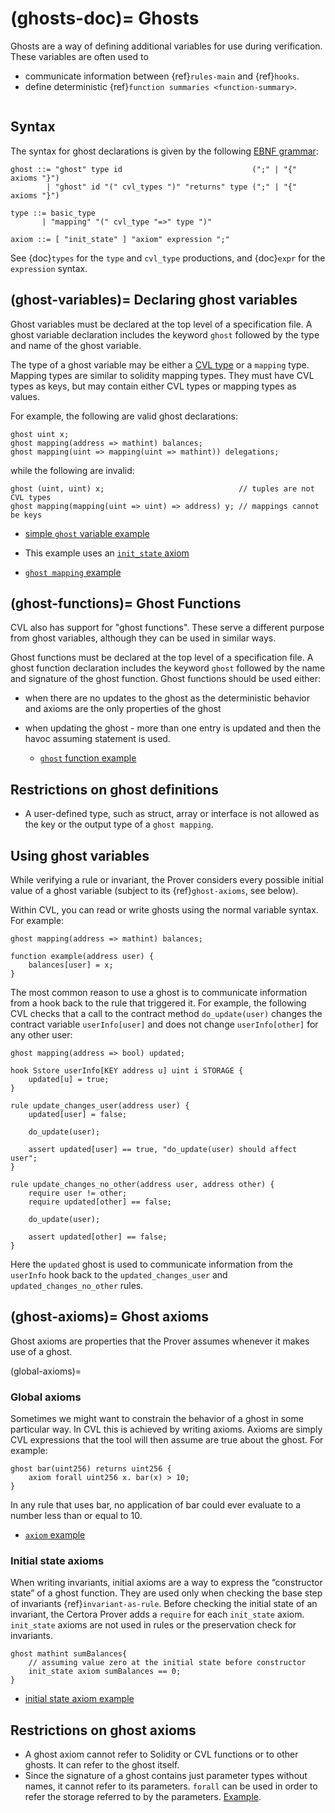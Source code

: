 (ghosts-doc)=
Ghosts
======

Ghosts are a way of defining additional variables for use during verification.
These variables are often used to 
- communicate information between {ref}`rules-main` and {ref}`hooks`.
- define deterministic {ref}`function summaries <function-summary>`.

```{contents}
```

Syntax
------

The syntax for ghost declarations is given by the following [EBNF grammar](ebnf-syntax):

```
ghost ::= "ghost" type id                             (";" | "{" axioms "}")
        | "ghost" id "(" cvl_types ")" "returns" type (";" | "{" axioms "}")

type ::= basic_type
       | "mapping" "(" cvl_type "=>" type ")"

axiom ::= [ "init_state" ] "axiom" expression ";"
```

See {doc}`types` for the `type` and `cvl_type` productions, and {doc}`expr` for
the `expression` syntax.

(ghost-variables)=
Declaring ghost variables
-------------------------
Ghost variables must be declared at the top level of a specification file.
A ghost variable declaration includes the keyword `ghost` followed by the type and name
of the ghost variable.

The type of a ghost variable may be either a [CVL type](types.md) or a `mapping` type.
Mapping types are similar to solidity mapping types.  They must have CVL types
as keys, but may contain either CVL types or mapping types as values.

For example, the following are valid ghost declarations:

```cvl
ghost uint x;
ghost mapping(address => mathint) balances;
ghost mapping(uint => mapping(uint => mathint)) delegations;
```

while the following are invalid:

```cvl
ghost (uint, uint) x;                              // tuples are not CVL types
ghost mapping(mapping(uint => uint) => address) y; // mappings cannot be keys
```

- [simple `ghost` variable example](https://github.com/Certora/Examples/blob/14668d39a6ddc67af349bc5b82f73db73349ef18/CVLByExample/ERC20/certora/specs/ERC20.spec#L113)

- This example uses an [`init_state` axiom](https://github.com/Certora/Examples/blob/14668d39a6ddc67af349bc5b82f73db73349ef18/CVLByExample/ERC20/certora/specs/ERC20.spec#L114)

- [`ghost mapping` example](https://github.com/Certora/Examples/blob/14668d39a6ddc67af349bc5b82f73db73349ef18/CVLByExample/structs/BankAccounts/certora/specs/Bank.spec#L117)

(ghost-functions)=
Ghost Functions
---------------
CVL also has support for "ghost functions".  These serve a different purpose from ghost variables, although they can be
used in similar ways.

Ghost functions must be declared at the top level of a specification file.
A ghost function declaration includes the keyword `ghost` followed by the name and signature of the ghost function.
Ghost functions should be used either:
- when there are no updates to the ghost as the deterministic behavior and axioms are the only properties of the ghost
- when updating the ghost - more than one entry is updated and then the havoc assuming statement is used.

  
  - [`ghost` function example](https://github.com/Certora/Examples/blob/14668d39a6ddc67af349bc5b82f73db73349ef18/CVLByExample/QuantifierExamples/DoublyLinkedList/certora/spec/dll-linkedcorrectly.spec#L24)

Restrictions on ghost definitions
---------------------------------
- A user-defined type, such as struct, array or interface is not allowed as the key or the output type of a `ghost mapping`.

Using ghost variables
---------------------

While verifying a rule or invariant, the Prover considers every possible
initial value of a ghost variable (subject to its {ref}`ghost-axioms`,
see below).

Within CVL, you can read or write ghosts using the normal variable syntax.  For
example:

```cvl
ghost mapping(address => mathint) balances;

function example(address user) {
    balances[user] = x;
}
```

The most common reason to use a ghost is to communicate information from a hook
back to the rule that triggered it.  For example, the following CVL checks
that a call to the contract method `do_update(user)` changes the contract
variable `userInfo[user]` and does not change `userInfo[other]` for any other
user:

```cvl
ghost mapping(address => bool) updated;

hook Sstore userInfo[KEY address u] uint i STORAGE {
    updated[u] = true;
}

rule update_changes_user(address user) {
    updated[user] = false;

    do_update(user);

    assert updated[user] == true, "do_update(user) should affect user";
}

rule update_changes_no_other(address user, address other) {
    require user != other;
    require updated[other] == false;

    do_update(user);

    assert updated[other] == false;
}
```

Here the `updated` ghost is used to communicate information from the `userInfo`
hook back to the `updated_changes_user` and `updated_changes_no_other` rules.

(ghost-axioms)=
Ghost axioms
------------
Ghost axioms are properties that the Prover assumes whenever it makes use of a ghost.


(global-axioms)=
### Global axioms

Sometimes we might want to constrain the behavior of a ghost in some particular way. 
In CVL this is achieved by writing axioms. Axioms are simply CVL expressions that the tool will then assume are true 
about the ghost. For example:

```cvl
ghost bar(uint256) returns uint256 {
    axiom forall uint256 x. bar(x) > 10;
}
```

In any rule that uses bar, no application of bar could ever evaluate to a number less than or equal to 10. 

- [`axiom` example](https://github.com/Certora/Examples/blob/14668d39a6ddc67af349bc5b82f73db73349ef18/CVLByExample/structs/BankAccounts/certora/specs/Bank.spec#L119)

### Initial state axioms

When writing invariants, initial axioms are a way to express the “constructor state” of a ghost function. They are used 
only when checking the base step of invariants {ref}`invariant-as-rule`. Before checking the initial state of an invariant, the Certora Prover adds a `require` for each `init_state` axiom. `init_state` axioms are not used in rules or the preservation check for invariants.

```cvl
ghost mathint sumBalances{
    // assuming value zero at the initial state before constructor
    init_state axiom sumBalances == 0;
}
```

- [initial state axiom example](https://github.com/Certora/Examples/blob/14668d39a6ddc67af349bc5b82f73db73349ef18/CVLByExample/ConstantProductPool/certora/spec/ConstantProductPool.spec#L207)


Restrictions on ghost axioms
----------------------------
- A ghost axiom cannot refer to Solidity or CVL functions or to other ghosts. It can refer to the ghost itself.
- Since the signature of a ghost contains just parameter types without names, it cannot refer to its parameters. 
 `forall` can be used in order to refer the storage referred to by the parameters. [Example](https://github.com/Certora/Examples/blob/61ac29b1128c68aff7e8d1e77bc80bfcbd3528d6/CVLByExample/summary/ghost-summary/ghost-mapping/certora/specs/WithGhostSummary.spec#L12).